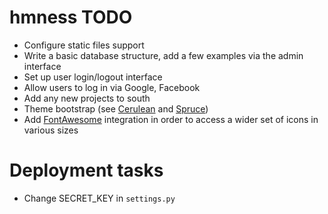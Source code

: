 hmness TODO
===========

* Configure static files support
* Write a basic database structure, add a few examples via the admin interface
* Set up user login/logout interface
* Allow users to log in via Google, Facebook
* Add any new projects to south
* Theme bootstrap (see [Cerulean](http://bootswatch.com/cerulean/) and [Spruce](http://bootswatch.com/spruce/))
* Add [FontAwesome](http://fortawesome.github.io/Font-Awesome/) integration in order to access a wider set of icons in various sizes

Deployment tasks
================

* Change SECRET_KEY in ```settings.py```

